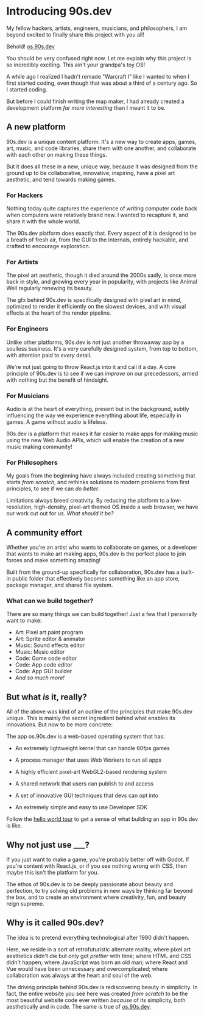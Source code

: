 # Introducing 90s.dev

My fellow hackers, artists, engineers, musicians, and philosophers,
I am beyond excited to finally share this project with you all!

Behold! [os.90s.dev](${OSHOST}/#sys/apps/editor.app.js)

You should be very confused right now.
Let me explain why this project is so incredibly exciting.
This ain't your grandpa's toy OS!

A while ago I realized I hadn't remade "Warcraft I" like I wanted to
when I first started coding, even though that was about a third
of a century ago. So I started coding.

But before I could finish writing the map maker, I had already created
a development platform *far more interesting* than I meant it to be.

## A new platform

90s.dev is a unique content platform. It's a new way to create
apps, games, art, music, and code libraries, share them with one
another, and collaborate with each other on making these things.

But it does all these in a new, unique way, because it was designed
from the ground up to be collaborative, innovative, inspiring,
have a pixel art aesthetic, and tend towards making games.

### For Hackers

Nothing today quite captures the experience of writing computer code
back when computers were relatively brand new. I wanted to recapture it,
and share it with the whole world.

The 90s.dev platform does exactly that. Every aspect of it is designed
to be a breath of fresh air, from the GUI to the internals, entirely
hackable, and crafted to encourage exploration.

### For Artists

The pixel art aesthetic, though it died around the 2000s sadly,
is once more back in style, and growing every year in popularity,
with projects like Animal Well regularly renewing its beauty.

The gfx behind 90s.dev is specifically designed with pixel art
in mind, optimized to render it efficiently on the slowest devices,
and with visual effects at the heart of the render pipeline.

### For Engineers

Unlike other platforms, 90s.dev is *not* just another throwaway
app by a soulless business. It's a very carefully designed
system, from top to bottom, with attention paid to *every* detail.

We're not just going to throw React.js into it and call it a day.
A core principle of 90s.dev is to see if we can *improve* on our
precedessors, armed with nothing but the benefit of hindsight.

### For Musicians

Audio is at the heart of everything, present but in the background,
subtly influencing the way we experience everything about life,
especially in games. A game without audio is lifeless.

90s.dev is a platform that makes it far easier to make apps for
making music using the new Web Audio APIs, which will enable
the creation of a new music making community!

### For Philosophers

My goals from the beginning have always included creating something
that starts *from scratch*, and rethinks solutions to modern problems
from first principles, to see if we can *do better*.

Limitations always breed creativity. By reducing the platform to a
low-resolution, high-density, pixel-art themed OS inside a web browser,
we have our work cut out for us. *What should it be?*

## A community effort

Whether you're an artist who wants to collaborate on games,
or a developer that wants to make art making apps, 90s.dev
is the perfect place to join forces and make something amazing!

Built from the ground-up specifically for collaboration, 90s.dev
has a built-in public folder that effectively becomes something
like an app store, package manager, and shared file system.

### What can we build together?

There are so many things we can build together!
Just a few that I personally want to make:

* Art: Pixel art paint program
* Art: Sprite editor & animator
* Music: Sound effects editor
* Music: Music editor
* Code: Game code editor
* Code: App code editor
* Code: App GUI builder
* *And so much more!*

## But what *is* it, really?

All of the above was kind of an outline of the principles
that make 90s.dev unique. This is mainly the secret ingredient
behind what enables its innovations. But now to be more concrete:

The app os.90s.dev is a web-based operating system that has:

* An extremely lightweight kernel that can handle 60fps games

* A process manager that uses Web Workers to run all apps

* A highly efficient pixel-art WebGL2-based rendering system

* A shared network that users can publish to and access

* A set of innovative GUI techniques that devs can opt into

* An extremely simple and easy to use Developer SDK

Follow the [hello world tour](../about/hello-world.md#hello-world-tour) to get a sense
of what building an app in 90s.dev is like.

## Why not just use ___?

If you just want to make a game, you're probably better off with Godot.
If you're content with React.js, or if you see nothing wrong with CSS,
then maybe this isn't the platform for you.

The ethos of 90s.dev is to be deeply passionate about beauty and perfection,
to try solving old problems in new ways by thinking far beyond the box, and
to create an environment where creativity, fun, and beauty reign supreme.

## Why is it called 90s.dev?

The idea is to pretend everything technological after 1990 didn't happen.

Here, we reside in a sort of retrofuturistic alternate reality,
where pixel art aesthetics didn't die but only got *prettier* with time;
where HTML and CSS didn't happen; where JavaScript was born an old man;
where React and Vue would have been unnecessary and overcomplicated;
where collaboration was always at the heart and soul of the web.

The driving principle behind 90s.dev is rediscovering beauty in simplicity.
In fact, the entire website you see here was created *from scratch*
to be the most beautiful website code ever written *because* of its simplicity,
both aesthetically and in code. The same is true of [os.90s.dev](${OSHOST}).
